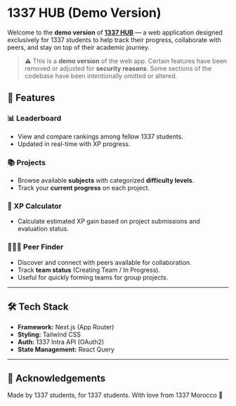 # 1337 HUB (Demo Version)

Welcome to the **demo version** of **[1337 HUB](https://1337-hub.com)** — a web application designed exclusively for 1337 students to help track their progress, collaborate with peers, and stay on top of their academic journey.

> ⚠️ This is a **demo version** of the web app. Certain features have been removed or adjusted for **security reasons**. Some sections of the codebase have been intentionally omitted or altered.

## 🚀 Features

### 📊 Leaderboard
- View and compare rankings among fellow 1337 students.
- Updated in real-time with XP progress.

### 📚 Projects
- Browse available **subjects** with categorized **difficulty levels**.
- Track your **current progress** on each project.

### 🔢 XP Calculator
- Calculate estimated XP gain based on project submissions and evaluation status.

### 🧑‍🤝‍🧑 Peer Finder
- Discover and connect with peers available for collaboration.
- Track **team status** (Creating Team / In Progress).
- Useful for quickly forming teams for group projects.

---

## 🛠️ Tech Stack

- **Framework:** Next.js (App Router)
- **Styling:** Tailwind CSS
- **Auth:** 1337 Intra API (OAuth2)
- **State Management:** React Query

---

## 🤝 Acknowledgements

Made by 1337 students, for 1337 students. With love from 1337 Morocco 💚
